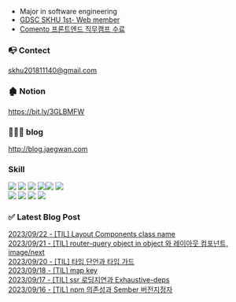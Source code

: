 

* Major in software engineering
* <a href="https://github.com/GDSC-SKHU">GDSC SKHU 1st- Web member</a>
* <a href="https://user-images.githubusercontent.com/50818389/208008419-a0706e72-0ee6-4ab2-957c-deed0abeded4.png">Comento 프론트엔드 직무캠프 수료</a>

### 📭 Contect 
skhu201811140@gmail.com

### 🏚 Notion
https://bit.ly/3GLBMFW

### 👨🏻‍💻 blog
http://blog.jaegwan.com

### Skill
<img src="https://img.shields.io/badge/React-9cf?style=flat-square&logo=react&logoColor=white"/>  <img src="https://img.shields.io/badge/Next.js-000?style=flat-square&logo=next.js&logoColor=white"/> <img src="https://img.shields.io/badge/javascript-yellow?style=flat-square&logo=javascript&logoColor=white"/> 
<img src="https://img.shields.io/badge/typescript-blue?style=flat-square&logo=typescript&logoColor=skyblue"/><img src="https://img.shields.io/badge/redux-white?style=flat-square&logo=redux&logoColor=purple"/>
<img src="https://img.shields.io/badge/styled_components-black?style=flat-square&logo=styledcomponents&logoColor=pink"/>
</br><img src="https://img.shields.io/badge/Spring-green?style=flat-square&logo=Spring&logoColor=white"/>
<img src="https://img.shields.io/badge/recoil-grey?style=flat-square&logo=recoil&logoColor=skyblue"/>
<img src="https://img.shields.io/badge/react_query-black?style=flat-square&logo=reactquery&logoColor=skyblue"/>
<img src="https://img.shields.io/badge/ReactNative-ccf?style=flat-square&logo=react&logoColor=white"/>
### ✅ Latest Blog Post

[2023/09/22 - [TIL] Layout Components class name](https://kjk5.tistory.com/86) <br/>
[2023/09/21 - [TIL] router-query object in object 와 레이아웃 컴포넌트, image/next](https://kjk5.tistory.com/85) <br/>
[2023/09/20 - [TIL] 타입 단언과 타입 가드](https://kjk5.tistory.com/84) <br/>
[2023/09/18 - [TIL] map key](https://kjk5.tistory.com/83) <br/>
[2023/09/17 - [TIL] ssr 로딩지연과 Exhaustive-deps](https://kjk5.tistory.com/82) <br/>
[2023/09/16 - [TIL] npm 의존성과 Sember 버전지정자](https://kjk5.tistory.com/81) <br/>
